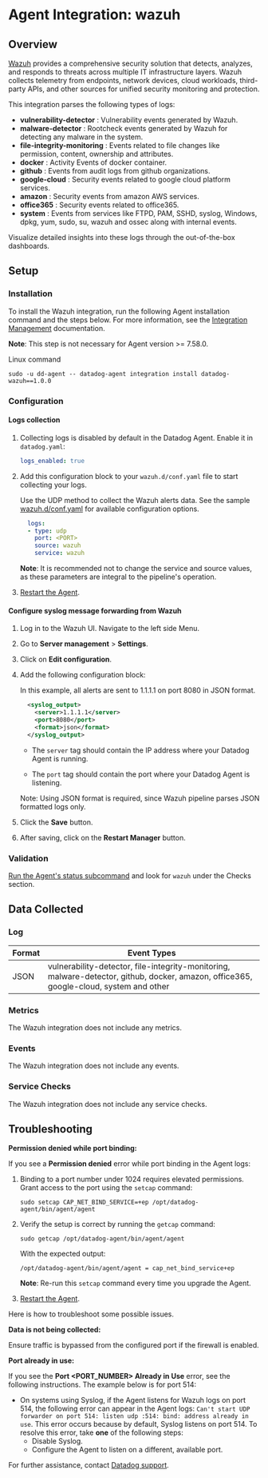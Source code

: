 # Agent Integration: wazuh

## Overview

[Wazuh][3] provides a comprehensive security solution that detects, analyzes, and responds to threats across multiple IT infrastructure layers. Wazuh collects telemetry from endpoints, network devices, cloud workloads, third-party APIs, and other sources for unified security monitoring and protection.

This integration parses the following types of logs:
- **vulnerability-detector** : Vulnerability events generated by Wazuh.
- **malware-detector** : Rootcheck events generated by Wazuh for detecting any malware in the system.
- **file-integrity-monitoring** : Events related to file changes like permission, content, ownership and attributes.
- **docker** : Activity Events of docker container. 
- **github** : Events from audit logs from github organizations.
- **google-cloud** : Security events related to google cloud platform services.
- **amazon** : Security events from amazon AWS services.
- **office365** : Security events related to office365.
- **system** : Events from services like FTPD, PAM, SSHD, syslog, Windows, dpkg, yum, sudo, su, wazuh and ossec along with internal events.

Visualize detailed insights into these logs through the out-of-the-box dashboards.

## Setup

### Installation

To install the Wazuh integration, run the following Agent installation command and the steps below. For more information, see the [Integration Management][4] documentation.

**Note**: This step is not necessary for Agent version >= 7.58.0.

Linux command
  ```shell
  sudo -u dd-agent -- datadog-agent integration install datadog-wazuh==1.0.0
  ```

### Configuration

#### Logs collection

1. Collecting logs is disabled by default in the Datadog Agent. Enable it in `datadog.yaml`:

    ```yaml
    logs_enabled: true
    ```
2. Add this configuration block to your `wazuh.d/conf.yaml` file to start collecting your logs.

    Use the UDP method to collect the Wazuh alerts data.
    See the sample [wazuh.d/conf.yaml][6] for available configuration options.

    ```yaml
      logs:
      - type: udp
        port: <PORT>
        source: wazuh
        service: wazuh
    ```
    **Note**: It is recommended not to change the service and source values, as these parameters are integral to the pipeline's operation.

3. [Restart the Agent][2].

#### Configure syslog message forwarding from Wazuh

  1. Log in to the Wazuh UI. Navigate to the left side Menu.
  2. Go to **Server management** > **Settings**.
  3. Click on **Edit configuration**.
  4. Add the following configuration block:

      In this example, all alerts are sent to 1.1.1.1 on port 8080 in JSON format.
      ```xml
        <syslog_output>
          <server>1.1.1.1</server>
          <port>8080</port>
          <format>json</format>
        </syslog_output>
      ```

      * The `server` tag should contain the IP address where your Datadog Agent is running.

      * The `port` tag should contain the port where your Datadog Agent is listening.

      Note: Using JSON format is required, since Wazuh pipeline parses JSON formatted logs only.
  5. Click the **Save** button.
  6. After saving, click on the **Restart Manager** button.


### Validation

[Run the Agent's status subcommand][5] and look for `wazuh` under the Checks section.

## Data Collected

### Log 

| Format     | Event Types    |
| ---------  | -------------- |
| JSON | vulnerability-detector, file-integrity-monitoring, malware-detector, github, docker, amazon, office365, google-cloud, system and other |

### Metrics

The Wazuh integration does not include any metrics.

### Events

The Wazuh integration does not include any events.

### Service Checks

The Wazuh integration does not include any service checks.

## Troubleshooting

**Permission denied while port binding:**

If you see a **Permission denied** error while port binding in the Agent logs:

1. Binding to a port number under 1024 requires elevated permissions. Grant access to the port using the `setcap` command:
    ```shell
    sudo setcap CAP_NET_BIND_SERVICE=+ep /opt/datadog-agent/bin/agent/agent
    ```

2. Verify the setup is correct by running the `getcap` command:

    ```shell
    sudo getcap /opt/datadog-agent/bin/agent/agent
    ```

    With the expected output:

    ```shell
    /opt/datadog-agent/bin/agent/agent = cap_net_bind_service+ep
    ```

    **Note**: Re-run this `setcap` command every time you upgrade the Agent.

3. [Restart the Agent][2].

Here is how to troubleshoot some possible issues.

**Data is not being collected:**

Ensure traffic is bypassed from the configured port if the firewall is enabled.

**Port already in use:**

If you see the **Port <PORT_NUMBER> Already in Use** error, see the following instructions. The example below is for port 514:

- On systems using Syslog, if the Agent listens for Wazuh logs on port 514, the following error can appear in the Agent logs: `Can't start UDP forwarder on port 514: listen udp :514: bind: address already in use`. This error occurs because by default, Syslog listens on port 514. To resolve this error, take **one** of the following steps: 
    - Disable Syslog.
    - Configure the Agent to listen on a different, available port.


For further assistance, contact [Datadog support][1].

[1]: https://docs.datadoghq.com/help/
[2]: https://docs.datadoghq.com/agent/guide/agent-commands/#start-stop-and-restart-the-agent
[3]: https://wazuh.com/
[4]: https://docs.datadoghq.com/agent/guide/integration-management/?tab=linux#install
[5]: https://docs.datadoghq.com/agent/guide/agent-commands/#agent-status-and-information
[6]: https://github.com/DataDog/integrations-core/blob/master/wazuh/datadog_checks/wazuh/data/conf.yaml.example
